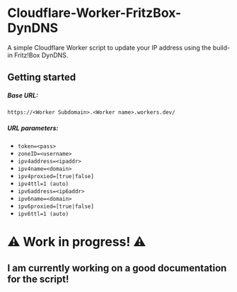 # Cloudflare-Worker-FritzBox-DynDNS
A simple Cloudflare Worker script to update your IP address using the build-in Fritz!Box DynDNS.

## Getting started


##### Base URL:
`https://<Worker Subdomain>.<Worker name>.workers.dev/`

##### URL parameters:
- `token=<pass>`
- `zoneID=<username>`
- `ipv4address=<ipaddr>`
- `ipv4name=<domain>`
- `ipv4proxied=[true|false]`
- `ipv4ttl=1 (auto)`
- `ipv6address=<ip6addr>`
- `ipv6name=<domain>`
- `ipv6proxied=[true|false]`
- `ipv6ttl=1 (auto)`

# ⚠ Work in progress! ⚠
## I am currently working on a good documentation for the script!
